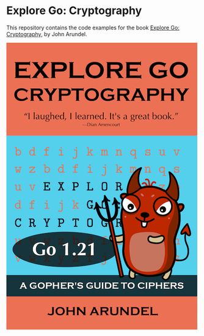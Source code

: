 # Explore Go: Cryptography

This repository contains the code examples for the book [Explore Go: Cryptography](https://bitfieldconsulting.com/books/crypto), by John Arundel.

[![](cover.png)](https://bitfieldconsulting.com/books/crypto)
